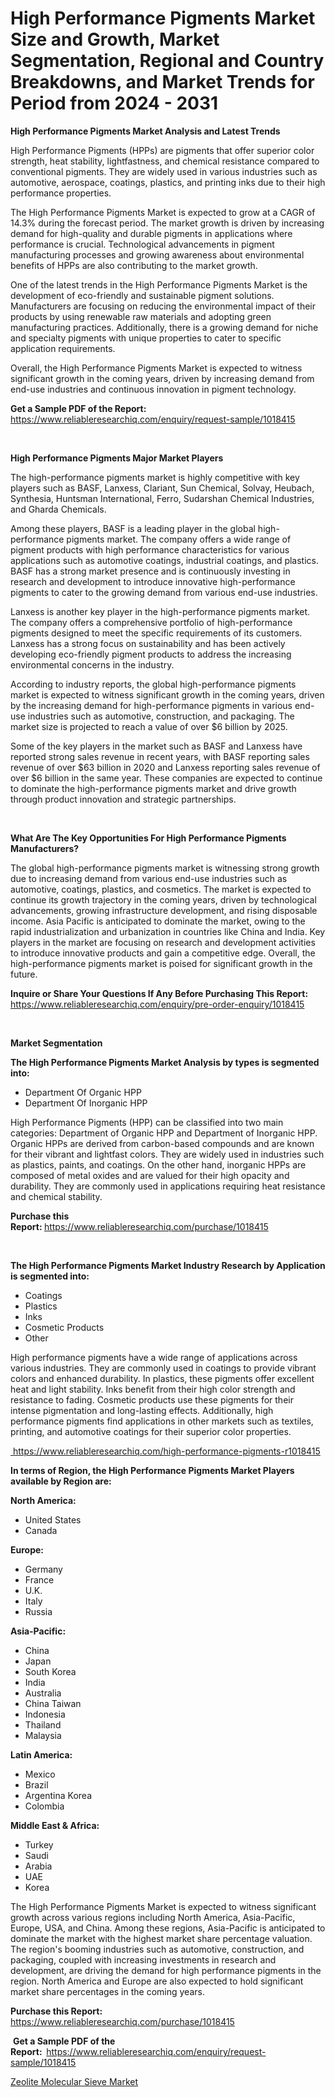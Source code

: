 <p><h1>High Performance Pigments Market Size and Growth, Market Segmentation, Regional and Country Breakdowns, and Market Trends for Period from 2024 -  2031</h1></p><p><strong>High Performance Pigments Market Analysis and Latest Trends</strong></p>
<p><p>High Performance Pigments (HPPs) are pigments that offer superior color strength, heat stability, lightfastness, and chemical resistance compared to conventional pigments. They are widely used in various industries such as automotive, aerospace, coatings, plastics, and printing inks due to their high performance properties.</p><p>The High Performance Pigments Market is expected to grow at a CAGR of 14.3% during the forecast period. The market growth is driven by increasing demand for high-quality and durable pigments in applications where performance is crucial. Technological advancements in pigment manufacturing processes and growing awareness about environmental benefits of HPPs are also contributing to the market growth.</p><p>One of the latest trends in the High Performance Pigments Market is the development of eco-friendly and sustainable pigment solutions. Manufacturers are focusing on reducing the environmental impact of their products by using renewable raw materials and adopting green manufacturing practices. Additionally, there is a growing demand for niche and specialty pigments with unique properties to cater to specific application requirements.</p><p>Overall, the High Performance Pigments Market is expected to witness significant growth in the coming years, driven by increasing demand from end-use industries and continuous innovation in pigment technology.</p></p>
<p><strong>Get a Sample PDF of the Report:&nbsp;</strong> <a href="https://www.reliableresearchiq.com/enquiry/request-sample/1018415">https://www.reliableresearchiq.com/enquiry/request-sample/1018415</a></p>
<p>&nbsp;</p>
<p><strong>High Performance Pigments Major Market Players</strong></p>
<p><p>The high-performance pigments market is highly competitive with key players such as BASF, Lanxess, Clariant, Sun Chemical, Solvay, Heubach, Synthesia, Huntsman International, Ferro, Sudarshan Chemical Industries, and Gharda Chemicals. </p><p>Among these players, BASF is a leading player in the global high-performance pigments market. The company offers a wide range of pigment products with high performance characteristics for various applications such as automotive coatings, industrial coatings, and plastics. BASF has a strong market presence and is continuously investing in research and development to introduce innovative high-performance pigments to cater to the growing demand from various end-use industries.</p><p>Lanxess is another key player in the high-performance pigments market. The company offers a comprehensive portfolio of high-performance pigments designed to meet the specific requirements of its customers. Lanxess has a strong focus on sustainability and has been actively developing eco-friendly pigment products to address the increasing environmental concerns in the industry.</p><p>According to industry reports, the global high-performance pigments market is expected to witness significant growth in the coming years, driven by the increasing demand for high-performance pigments in various end-use industries such as automotive, construction, and packaging. The market size is projected to reach a value of over $6 billion by 2025.</p><p>Some of the key players in the market such as BASF and Lanxess have reported strong sales revenue in recent years, with BASF reporting sales revenue of over $63 billion in 2020 and Lanxess reporting sales revenue of over $6 billion in the same year. These companies are expected to continue to dominate the high-performance pigments market and drive growth through product innovation and strategic partnerships.</p></p>
<p>&nbsp;</p>
<p><strong>What Are The Key Opportunities For High Performance Pigments Manufacturers?</strong></p>
<p><p>The global high-performance pigments market is witnessing strong growth due to increasing demand from various end-use industries such as automotive, coatings, plastics, and cosmetics. The market is expected to continue its growth trajectory in the coming years, driven by technological advancements, growing infrastructure development, and rising disposable income. Asia Pacific is anticipated to dominate the market, owing to the rapid industrialization and urbanization in countries like China and India. Key players in the market are focusing on research and development activities to introduce innovative products and gain a competitive edge. Overall, the high-performance pigments market is poised for significant growth in the future.</p></p>
<p><strong>Inquire or Share Your Questions If Any Before Purchasing This Report:</strong> <a href="https://www.reliableresearchiq.com/enquiry/pre-order-enquiry/1018415">https://www.reliableresearchiq.com/enquiry/pre-order-enquiry/1018415</a></p>
<p>&nbsp;</p>
<p><strong>Market Segmentation</strong></p>
<p><strong>The High Performance Pigments Market Analysis by types is segmented into:</strong></p>
<p><ul><li>Department Of Organic HPP</li><li>Department Of Inorganic HPP</li></ul></p>
<p><p>High Performance Pigments (HPP) can be classified into two main categories: Department of Organic HPP and Department of Inorganic HPP. Organic HPPs are derived from carbon-based compounds and are known for their vibrant and lightfast colors. They are widely used in industries such as plastics, paints, and coatings. On the other hand, inorganic HPPs are composed of metal oxides and are valued for their high opacity and durability. They are commonly used in applications requiring heat resistance and chemical stability.</p></p>
<p><strong>Purchase this Report:&nbsp;</strong><a href="https://www.reliableresearchiq.com/purchase/1018415">https://www.reliableresearchiq.com/purchase/1018415</a></p>
<p>&nbsp;</p>
<p><strong>The High Performance Pigments Market Industry Research by Application is segmented into:</strong></p>
<p><ul><li>Coatings</li><li>Plastics</li><li>Inks</li><li>Cosmetic Products</li><li>Other</li></ul></p>
<p><p>High performance pigments have a wide range of applications across various industries. They are commonly used in coatings to provide vibrant colors and enhanced durability. In plastics, these pigments offer excellent heat and light stability. Inks benefit from their high color strength and resistance to fading. Cosmetic products use these pigments for their intense pigmentation and long-lasting effects. Additionally, high performance pigments find applications in other markets such as textiles, printing, and automotive coatings for their superior color properties.</p></p>
<p><a href="https://www.reliableresearchiq.com/high-performance-pigments-r1018415">&nbsp;https://www.reliableresearchiq.com/high-performance-pigments-r1018415</a></p>
<p><strong>In terms of Region, the High Performance Pigments Market Players available by Region are:</strong></p>
<p>
    <p> <strong> North America: </strong>
        <ul>
            <li>United States</li>
            <li>Canada</li>
        </ul>
        </p> 
    <p> <strong> Europe: </strong>
        <ul>
            <li>Germany</li>
            <li>France</li>
            <li>U.K.</li>
            <li>Italy</li>
            <li>Russia</li>
        </ul>
        </p> 
    <p> <strong> Asia-Pacific: </strong>
        <ul>
            <li>China</li>
            <li>Japan</li>
            <li>South Korea</li>
            <li>India</li>
            <li>Australia</li>
            <li>China Taiwan</li>
            <li>Indonesia</li>
            <li>Thailand</li>
            <li>Malaysia</li>
        </ul>
        </p> 
    <p> <strong> Latin America: </strong>
        <ul>
            <li>Mexico</li>
            <li>Brazil</li>
            <li>Argentina Korea</li>
            <li>Colombia</li>
        </ul>
        </p> 
    <p> <strong> Middle East & Africa: </strong>
        <ul>
            <li>Turkey</li>
            <li>Saudi</li>
            <li>Arabia</li>
            <li>UAE</li>
            <li>Korea</li>
        </ul>
    </p>
    </p>
<p><p>The High Performance Pigments Market is expected to witness significant growth across various regions including North America, Asia-Pacific, Europe, USA, and China. Among these regions, Asia-Pacific is anticipated to dominate the market with the highest market share percentage valuation. The region's booming industries such as automotive, construction, and packaging, coupled with increasing investments in research and development, are driving the demand for high performance pigments in the region. North America and Europe are also expected to hold significant market share percentages in the coming years.</p></p>
<p><strong>Purchase this Report: </strong><a href="https://www.reliableresearchiq.com/purchase/1018415">https://www.reliableresearchiq.com/purchase/1018415</a></p>
<p>&nbsp;<strong>Get a Sample PDF of the Report:&nbsp;&nbsp;</strong><a href="https://www.reliableresearchiq.com/enquiry/request-sample/1018415">https://www.reliableresearchiq.com/enquiry/request-sample/1018415</a></p>
<p><strong></strong></p>
<p><p><a href="https://view.publitas.com/reportprime-1/zeolite-molecular-sieve-market-size-market-segmentation-market-trends-and-growth-analysis-forecast-till-2031/">Zeolite Molecular Sieve Market</a></p></p>
